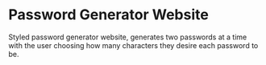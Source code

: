 # Password Generator Website

Styled password generator website, generates two passwords at a time with the user choosing how many characters they desire each password to be.
